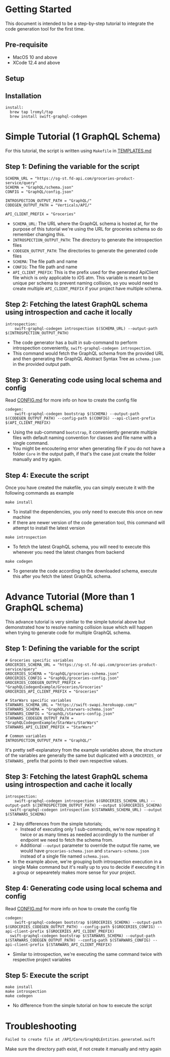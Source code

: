 # Getting Started
This document is intended to be a step-by-step tutorial to integrate the code generation tool for the first time.

## Pre-requisite
- MacOS 10 and above
- XCode 12.4 and above

## Setup

## Installation
```
install:
  brew tap lromyl/tap
  brew install swift-graphql-codegen
```

# Simple Tutorial (1 GraphQL Schema)
For this tutorial, the script is written using `Makefile` in [TEMPLATES.md](TEMPLATES.md)

## Step 1: Defining the variable for the script
```
SCHEMA_URL = "https://sg-st.fd-api.com/groceries-product-service/query"
SCHEMA = "GraphQL/schema.json"
CONFIG = "GraphQL/config.json"

INTROSPECTION_OUTPUT_PATH = "GraphQL/"
CODEGEN_OUTPUT_PATH = "Verticals/API/"

API_CLIENT_PREFIX = "Groceries"
```

- `SCHEMA_URL`: The URL where the GraphQL schema is hosted at, for the purpose of this tutorial we're using the URL for groceries schema so do remember changing this.
- `INTROSPECTION_OUTPUT_PATH`: The directory to generate the introspection files
- `CODEGEN_OUTPUT_PATH`: The directories to generate the generated code files
- `SCHEMA`: The file path and name
- `CONFIG`: The file path and name
- `API_CLIENT_PREFIX`: This is the prefix used for the generated ApiClient file which is only applicable to iOS atm. This variable is meant to be unique per schema to prevent naming collision, so you would need to create multiple `API_CLIENT_PREFIX` if your project have multiple schema.

## Step 2: Fetching the latest GraphQL schema using introspection and cache it locally
```
introspection:
	swift-graphql-codegen introspection $(SCHEMA_URL) --output-path $(INTROSPECTION_OUTPUT_PATH)
```

- The code generator has a built in sub-command to perform introspection conveniently, `swift-graphql-codegen introspection`.
- This command would fetch the GraphQL schema from the provided URL and then generating the GraphQL Abstract Syntax Tree as `schema.json` in the provided output path.

## Step 3: Generating code using local schema and config

Read [CONFIG.md](CONFIG.md) for more info on how to create the config file

```
codegen:
	swift-graphql-codegen bootstrap $(SCHEMA) --output-path $(CODEGEN_OUTPUT_PATH) --config-path $(CONFIG) --api-client-prefix $(API_CLIENT_PREFIX)
```

- Using the sub-command `bootstrap`, it conveniently generate multiple files with default naming convention for classes and file name with a single command.
- You might be encoutering error when generating file if you do not have a folder `Core` in the output path, if that's the case just create the folder manually and try again.

## Step 4: Execute the script
Once you have created the makefile, you can simply execute it with the following commands as example

```
make install
```
- To install the dependencies, you only need to execute this once on new machine
- If there are newer version of the code generation tool, this command will attempt to install the latest version

```
make introspection
```
- To fetch the latest GraphQL schema, you will need to execute this whenever you need the latest changes from backend

```
make codegen
```
- To generate the code according to the downloaded schema, execute this after you fetch the latest GraphQL schema.

# Advance Tutorial (More than 1 GraphQL schema)
This advance tutorial is very similar to the simple tutorial above but demonstrated how to resolve naming collision issue which will happen when trying to generate code for multiple GraphQL schema.

## Step 1: Defining the variable for the script
```shell
# Groceries specific variables
GROCERIES_SCHEMA_URL = "https://sg-st.fd-api.com/groceries-product-service/query"
GROCERIES_SCHEMA = "GraphQL/groceries-schema.json"
GROCERIES_CONFIG = "GraphQL/groceries-config.json"
GROCERIES_CODEGEN_OUTPUT_PREFIX = "GraphQLCodegenExample/Groceries/Groceries"
GROCERIES_API_CLIENT_PREFIX = "Groceries"

# StarWars specific variables
STARWARS_SCHEMA_URL = "https://swift-swapi.herokuapp.com/"
STARWARS_SCHEMA = "GraphQL/starwars-schema.json"
STARWARS_CONFIG = "GraphQL/starwars-config.json"
STARWARS_CODEGEN_OUTPUT_PATH = "GraphQLCodegenExample/StarWars/StarWars"
STARWARS_API_CLIENT_PREFIX = "StarWars"

# Common variables
INTROSPECTION_OUTPUT_PATH = "GraphQL/"
```

It's pretty self-explanatory from the example variables above, the structure of the variables are generally the same but duplicated with a `GROCERIES_` or `STARWARS_` prefix that points to their own respective values.

## Step 3: Fetching the latest GraphQL schema using introspection and cache it locally
```
introspection:
	swift-graphql-codegen introspection $(GROCERIES_SCHEMA_URL) --output-path $(INTROSPECTION_OUTPUT_PATH) --output $(GROCERIES_SCHEMA)
  swift-graphql-codegen introspection $(STARWARS_SCHEMA_URL) --output $(STARWARS_SCHEMA)
```

- 2 key differences from the simple tutorials;
    - Instead of executing only 1 sub-commands, we're now repeating it twice or as many times as needed accordingly to the number of endpoint we need to fetch the schema from.
    - Additional `--output` parameter to override the output file name, we would have `groceries-schema.json` and `starwars-schema.json` instead of a single file named `schema.json`.
- In the example above, we're grouping both introspection execution in a single Make command but it's really up to you to decide if executing it in a group or sepearetely makes more sense for your project.

## Step 4: Generating code using local schema and config

Read [CONFIG.md](CONFIG.md) for more info on how to create the config file

```
codegen:
	swift-graphql-codegen bootstrap $(GROCERIES_SCHEMA) --output-path $(GROCERIES_CODEGEN_OUTPUT_PATH) --config-path $(GROCERIES_CONFIG) --api-client-prefix $(GROCERIES_API_CLIENT_PREFIX)
  swift-graphql-codegen bootstrap $(STARWARS_SCHEMA) --output-path $(STARWARS_CODEGEN_OUTPUT_PATH) --config-path $(STARWARS_CONFIG) --api-client-prefix $(STARWARS_API_CLIENT_PREFIX)
```

- Similar to introspection, we're executing the same command twice with respective project variables

## Step 5: Execute the script
```
make install
make introspection
make codegen
```
- No difference from the simple tutorial on how to execute the script 

# Troubleshooting
```
Failed to create file at /API/Core/GraphQLEntities.generated.swift
```
Make sure the directory path exist, if not create it manually and retry again
